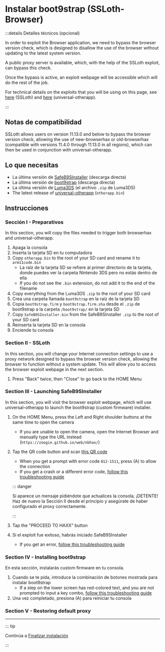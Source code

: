 # Instalar boot9strap (SSLoth-Browser)

:::details Detalles técnicos (opcional)

In order to exploit the Browser application, we need to bypass the browser version check, which is designed to disallow the use of the browser without updating to the latest system version.

A public proxy server is available, which, with the help of the SSLoth exploit, can bypass this check.

Once the bypass is active, an exploit webpage will be accessible which will do the rest of the job.

For technical details on the exploits that you will be using on this page, see [here](https://github.com/MrNbaYoh/3ds-ssloth) (SSLoth) and [here](https://github.com/TuxSH/universal-otherapp) (universal-otherapp).

:::

## Notas de compatibilidad

SSLoth allows users on version 11.13.0 and below to bypass the browser version check, allowing the use of new-browserhax or old-browserhax (compatible with versions 11.4.0 through 11.13.0 in all regions), which can then be used in conjunction with universal-otherapp.

## Lo que necesitas

- La última versión de [SafeB9SInstaller](https://github.com/d0k3/SafeB9SInstaller/releases/download/v0.0.7/SafeB9SInstaller-20170605-122940.zip) (descarga directa)
- La última versión de [boot9strap](https://github.com/SciresM/boot9strap/releases/download/1.4/boot9strap-1.4.zip) (descarga directa)
- La última versión de [Luma3DS](https://github.com/LumaTeam/Luma3DS/releases/latest) (el archivo `.zip` de Luma3DS)
- The latest release of [universal-otherapp](https://github.com/TuxSH/universal-otherapp/releases/latest) (`otherapp.bin`)

## Instrucciones

### Sección I - Preparativos

In this section, you will copy the files needed to trigger both browserhax and universal-otherapp.

1. Apaga la consola
2. Inserta la tarjeta SD en tu computadora
3. Copy `otherapp.bin` to the root of your SD card and rename it to `arm11code.bin`
    - La raíz de la tarjeta SD se refiere al primer directorio de la tarjeta, donde puedes ver la carpeta Nintendo 3DS pero no estás dentro de ella
    - If you do not see the `.bin` extension, do not add it to the end of the filename
4. Copy everything from the Luma3DS `.zip` to the root of your SD card
5. Crea una carpeta llamada `boot9strap` en la raíz de la tarjeta SD
6. Copia `boot9strap.firm` y `boot9strap.firm.sha` desde el `.zip` de boot9strap a la carpeta `/boot9strap/` en la tarjeta SD
7. Copy `SafeB9SInstaller.bin` from the SafeB9SInstaller `.zip` to the root of your SD card
8. Reinserta la tarjeta SD en la consola
9. Enciende tu consola

### Section II - SSLoth

In this section, you will change your Internet connection settings to use a proxy network designed to bypass the browser version check, allowing the browser to function without a system update. This will allow you to access the browser exploit webpage in the next section.

<!--@include: ./_include/addproxy.md -->

1. Press "Back" twice, then "Close" to go back to the HOME Menu

### Section III - Launching SafeB9SInstaller

In this section, you will visit the browser exploit webpage, which will use universal-otherapp to launch the boot9strap (custom firmware) installer.

1. On the HOME Menu, press the Left and Right shoulder buttons at the same time to open the camera
    - If you are unable to open the camera, open the Internet Browser and manually type the URL instead (`https://zoogie.github.io/web/nbhax/`)

2. Tap the QR code button and scan [this QR code](http://api.qrserver.com/v1/create-qr-code/?color=000000&bgcolor=FFFFFF&data=https%3A%2F%2Fzoogie.github.io%2Fweb%2Fnbhax&qzone=1&margin=0&size=400x400&ecc=L)

    - When you get a prompt with error code `012-1511`, press (A) to allow the connection
    - If you get a crash or a different error code, [follow this troubleshooting guide](troubleshooting-ssloth-browser)

    ::: danger

    Si aparece un mensaje pidiéndote que actualices la consola, ¡DETENTE! Haz de nuevo la Sección II desde el principio y asegúrate de haber configurado el proxy correctamente.

    :::

3. Tap the "PROCEED TO HAXX" button

4. Si el exploit fue exitoso, habrás iniciado SafeB9SInstaller
    - If you get an error, [follow this troubleshooting guide](troubleshooting-ssloth-browser)

### Section IV - Installing boot9strap

En esta sección, instalarás custom firmware en tu consola.

1. Cuando se te pida, introduce la combinación de botones mostrada para instalar boot9strap
    - If a step on the lower screen has red-colored text, and you are not prompted to input a key combo, [follow this troubleshooting guide](troubleshooting-ssloth-browser)
2. Una vez completado, presiona (A) para reiniciar tu consola

<!--@include: ./_include/configure-luma3ds.md -->

### Section V - Restoring default proxy

<!--@include: ./_include/rmproxy.md -->

<!--@include: ./_include/luma3ds-installed-note.md -->

___

::: tip

Continúa a [Finalizar instalación](finalizing-setup)

:::
